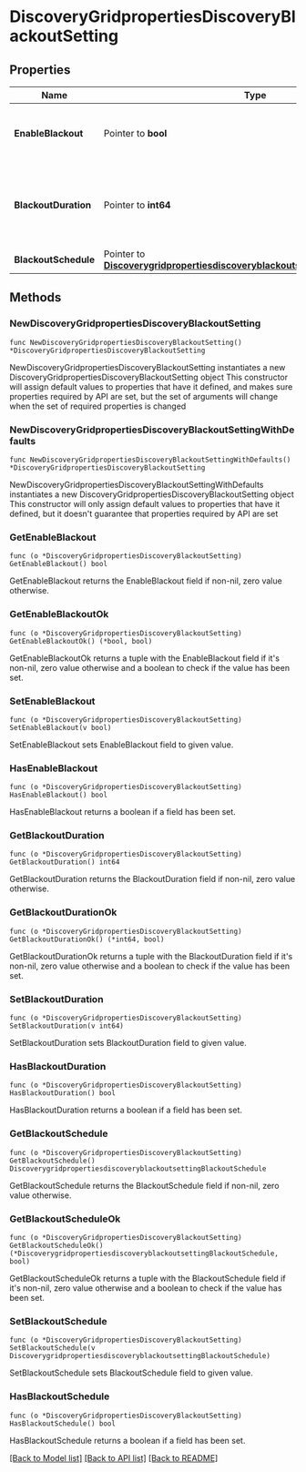 # DiscoveryGridpropertiesDiscoveryBlackoutSetting

## Properties

Name | Type | Description | Notes
------------ | ------------- | ------------- | -------------
**EnableBlackout** | Pointer to **bool** | Determines whether a blackout is enabled or not. | [optional] 
**BlackoutDuration** | Pointer to **int64** | The blackout duration in seconds; minimum value is 1 minute. | [optional] 
**BlackoutSchedule** | Pointer to [**DiscoverygridpropertiesdiscoveryblackoutsettingBlackoutSchedule**](DiscoverygridpropertiesdiscoveryblackoutsettingBlackoutSchedule.md) |  | [optional] 

## Methods

### NewDiscoveryGridpropertiesDiscoveryBlackoutSetting

`func NewDiscoveryGridpropertiesDiscoveryBlackoutSetting() *DiscoveryGridpropertiesDiscoveryBlackoutSetting`

NewDiscoveryGridpropertiesDiscoveryBlackoutSetting instantiates a new DiscoveryGridpropertiesDiscoveryBlackoutSetting object
This constructor will assign default values to properties that have it defined,
and makes sure properties required by API are set, but the set of arguments
will change when the set of required properties is changed

### NewDiscoveryGridpropertiesDiscoveryBlackoutSettingWithDefaults

`func NewDiscoveryGridpropertiesDiscoveryBlackoutSettingWithDefaults() *DiscoveryGridpropertiesDiscoveryBlackoutSetting`

NewDiscoveryGridpropertiesDiscoveryBlackoutSettingWithDefaults instantiates a new DiscoveryGridpropertiesDiscoveryBlackoutSetting object
This constructor will only assign default values to properties that have it defined,
but it doesn't guarantee that properties required by API are set

### GetEnableBlackout

`func (o *DiscoveryGridpropertiesDiscoveryBlackoutSetting) GetEnableBlackout() bool`

GetEnableBlackout returns the EnableBlackout field if non-nil, zero value otherwise.

### GetEnableBlackoutOk

`func (o *DiscoveryGridpropertiesDiscoveryBlackoutSetting) GetEnableBlackoutOk() (*bool, bool)`

GetEnableBlackoutOk returns a tuple with the EnableBlackout field if it's non-nil, zero value otherwise
and a boolean to check if the value has been set.

### SetEnableBlackout

`func (o *DiscoveryGridpropertiesDiscoveryBlackoutSetting) SetEnableBlackout(v bool)`

SetEnableBlackout sets EnableBlackout field to given value.

### HasEnableBlackout

`func (o *DiscoveryGridpropertiesDiscoveryBlackoutSetting) HasEnableBlackout() bool`

HasEnableBlackout returns a boolean if a field has been set.

### GetBlackoutDuration

`func (o *DiscoveryGridpropertiesDiscoveryBlackoutSetting) GetBlackoutDuration() int64`

GetBlackoutDuration returns the BlackoutDuration field if non-nil, zero value otherwise.

### GetBlackoutDurationOk

`func (o *DiscoveryGridpropertiesDiscoveryBlackoutSetting) GetBlackoutDurationOk() (*int64, bool)`

GetBlackoutDurationOk returns a tuple with the BlackoutDuration field if it's non-nil, zero value otherwise
and a boolean to check if the value has been set.

### SetBlackoutDuration

`func (o *DiscoveryGridpropertiesDiscoveryBlackoutSetting) SetBlackoutDuration(v int64)`

SetBlackoutDuration sets BlackoutDuration field to given value.

### HasBlackoutDuration

`func (o *DiscoveryGridpropertiesDiscoveryBlackoutSetting) HasBlackoutDuration() bool`

HasBlackoutDuration returns a boolean if a field has been set.

### GetBlackoutSchedule

`func (o *DiscoveryGridpropertiesDiscoveryBlackoutSetting) GetBlackoutSchedule() DiscoverygridpropertiesdiscoveryblackoutsettingBlackoutSchedule`

GetBlackoutSchedule returns the BlackoutSchedule field if non-nil, zero value otherwise.

### GetBlackoutScheduleOk

`func (o *DiscoveryGridpropertiesDiscoveryBlackoutSetting) GetBlackoutScheduleOk() (*DiscoverygridpropertiesdiscoveryblackoutsettingBlackoutSchedule, bool)`

GetBlackoutScheduleOk returns a tuple with the BlackoutSchedule field if it's non-nil, zero value otherwise
and a boolean to check if the value has been set.

### SetBlackoutSchedule

`func (o *DiscoveryGridpropertiesDiscoveryBlackoutSetting) SetBlackoutSchedule(v DiscoverygridpropertiesdiscoveryblackoutsettingBlackoutSchedule)`

SetBlackoutSchedule sets BlackoutSchedule field to given value.

### HasBlackoutSchedule

`func (o *DiscoveryGridpropertiesDiscoveryBlackoutSetting) HasBlackoutSchedule() bool`

HasBlackoutSchedule returns a boolean if a field has been set.


[[Back to Model list]](../README.md#documentation-for-models) [[Back to API list]](../README.md#documentation-for-api-endpoints) [[Back to README]](../README.md)


